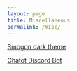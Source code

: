 ```yaml
---
layout: page
title: Miscellaneous
permalink: /misc/
---
```


[Smogon dark theme](https://www.smogon.com/forums/threads/smogon-noir-a-complete-dark-theme-for-smogon.3626417/)

[Chatot Discord Bot](https://github.com/shinyfinder/chatot-smogon)